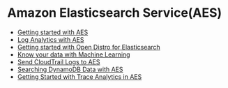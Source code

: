 # Amazon Elasticsearch Service(AES)

- [Getting started with AES][aes-ws]
- [Log Analytics with AES][loan-ws]
- [Getting started with Open Distro for Elasticsearch][od-ws]
- [Know your data with Machine Learning][ml-ws]
- [Send CloudTrail Logs to AES][ct-ws]
- [Searching DynamoDB Data with AES][bs-ws]
- [Getting Started with Trace Analytics in AES][tracing-aes]

[aes-ws]: https://intro.aesworkshops.com/
[loan-ws]: https://aesworkshops.com/log-analytics/mainlab/
[od-ws]: https://od4es.aesworkshops.com/
[ml-ws]: https://reinvent.aesworkshops.com/ant346/
[ct-ws]: https://cloudtrail.aesworkshops.com/
[bs-ws]: https://bookstore.aesworkshops.com/
[tracing-aes]: https://aws.amazon.com/blogs/big-data/getting-started-with-trace-analytics-in-amazon-elasticsearch-service/
